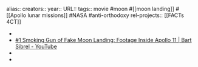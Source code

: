 alias::
creators::
year::
URL::
tags:: movie #moon #[[moon landing]] #[[Apollo lunar missions]] #NASA #anti-orthodoxy
rel-projects:: [[FACTs 4CT]]


-
- [#1 Smoking Gun of Fake Moon Landing: Footage Inside Apollo 11 | Bart Sibrel - YouTube](https://www.youtube.com/watch?v=vS5kWoQzymU)
-
-
